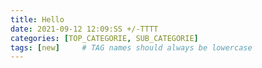 ```yaml
---
title: Hello
date: 2021-09-12 12:09:SS +/-TTTT
categories: [TOP_CATEGORIE, SUB_CATEGORIE]
tags: [new]     # TAG names should always be lowercase
---
```

